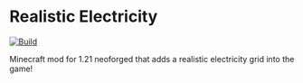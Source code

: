 # Realistic Electricity

[![Build](https://github.com/Palomox/realistic-electricity/actions/workflows/build.yml/badge.svg?branch=master)](https://github.com/Palomox/realistic-electricity/actions/workflows/build.yml)

Minecraft mod for 1.21 neoforged that adds a realistic electricity grid into the game!